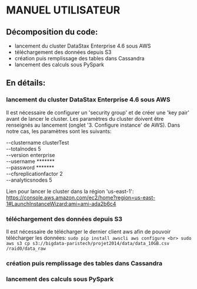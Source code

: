 # MANUEL UTILISATEUR
## Décomposition du code:
- lancement du cluster DataStax Enterprise 4.6 sous AWS
- téléchargement des données depuis S3 
- création puis remplissage des tables dans Cassandra
- lancement des calculs sous PySpark

## En détails:
### lancement du cluster DataStax Enterprise 4.6 sous AWS
Il est nécessaire de configurer un 'security group' et de créer une 'key pair' avant de lancer le cluster. Les paramètres du cluster doivent être renseignés au lancement (onglet '3. Configure instance' de AWS). Dans notre cas, les paramètres sont les suivants:

--clustername clusterTest<br>
--totalnodes 5<br>
--version enterprise<br>
--username *******<br>
--password *******<br>
--cfsreplicationfactor 2<br>
--analyticsnodes 5

Lien pour lancer le cluster dans la région 'us-east-1':
https://console.aws.amazon.com/ec2/home?region=us-east-1#LaunchInstanceWizard:ami=ami-ada2b6c4

### téléchargement des données depuis S3 
Il est nécessaire de télécharger le dernier client aws afin de pouvoir télécharger les données:
`sudo pip install awscli
aws configure <br>
sudo aws s3 cp s3://bigdata-paristech/projet2014/data/data_10GB.csv /raid0/data_raw`

### création puis remplissage des tables dans Cassandra
### lancement des calculs sous PySpark
